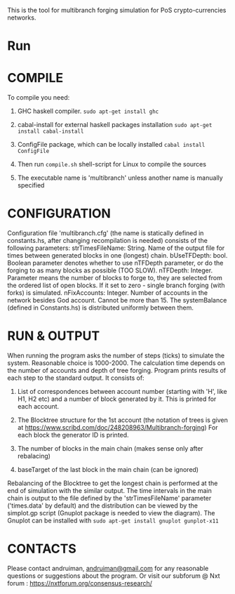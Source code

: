This is the tool for multibranch forging simulation for PoS crypto-currencies networks.

Run
=======

COMPILE
=======

To compile you need:

1. GHC haskell compiler. 
   `sudo apt-get install ghc`

2. cabal-install for external haskell packages installation
   `sudo apt-get install cabal-install`

3. ConfigFile package, which can be locally installed
   `cabal install ConfigFile`

4. Then run `compile.sh` shell-script for Linux to compile the sources

5. The executable name is 'multibranch' unless another name is manually specified

CONFIGURATION
==============

Configuration file 'multibranch.cfg' (the name is statically defined in constants.hs, after changing recompilation is needed) 
consists of the following parameters:
 strTimesFileName: String. Name of the output file for times between generated blocks in one (longest) chain.
 bUseTFDepth: bool. Boolean parameter denotes whether to use nTFDepth parameter, or do the forging to as many blocks as possible (TOO SLOW). 
 nTFDepth: Integer. Parameter means the number of blocks to forge to, they are selected from the ordered list of open blocks. If it set to 
           zero - single branch forging (with forks) is simulated.
 nFixAccounts: Integer. Number of accounts in the network besides God account. Cannot be more than 15. The systemBalance (defined in Constants.hs) 
               is distributed uniformly between them.

RUN & OUTPUT
============

When running the program asks the number of steps (ticks) to simulate the system. Reasonable choice is 1000-2000. The calculation time depends
on the number of accounts and depth of tree forging. Program prints results of each step to the standard output. It consists of:

1. List of correspondences between account number (starting with 'H', like H1, H2 etc) and a number of block generated by it.
   This is printed for each account.

2. The Blocktree structure for the 1st account (the notation of trees is given at https://www.scribd.com/doc/248208963/Multibranch-forging)
   For each block the generator ID is printed.

3. The number of blocks in the main chain (makes sense only after rebalacing)

4. baseTarget of the last block in the main chain (can be ignored)

Rebalancing of the Blocktree to get the longest chain is performed at the end of simulation with the similar output.
The time intervals in the main chain is output to the file defined by the 'strTimesFileName' parameter ('times.data' by default) and the distribution
can be viewed by the simplot.gp script (Gnuplot package is needed to view the diagram).
The Gnuplot can be installed with
  `sudo apt-get install gnuplot gunplot-x11`

CONTACTS
========

Please contact andruiman, andruiman@gmail.com for any reasonable questions or suggestions about the program.
Or visit our subforum @ Nxt forum : https://nxtforum.org/consensus-research/